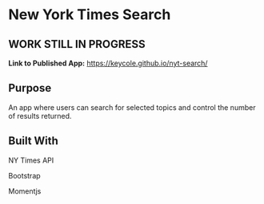 # New York Times Search


## WORK STILL IN PROGRESS


**Link to Published App:** https://keycole.github.io/nyt-search/

## Purpose
An app where users can search for selected topics and control the number of results returned. 

## Built With

NY Times API

Bootstrap

Momentjs
